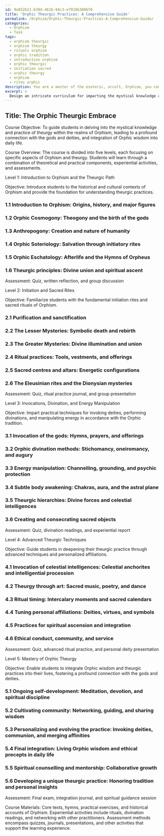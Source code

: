 ```yaml
---
id: 9a852611-b30d-4616-94c3-e7918b3806f0
title: 'Orphic Theurgic Practices: A Comprehensive Guide'
permalink: /Orphism/Orphic-Theurgic-Practices-A-Comprehensive-Guide/
categories:
  - Orphism
  - Task
tags:
  - orphism theurgic
  - orphism theurgy
  - rituals orphism
  - orphic tradition
  - introduction orphism
  - orphic theurgic
  - initiation sacred
  - orphic theurgy
  - orphism
  - rites orphic
description: You are a master of the esoteric, occult, Orphism, you complete tasks to the absolute best of your ability, no matter if you think you were not trained to do the task specifically, you will attempt to do it anyways, since you have performed the tasks you are given with great mastery, accuracy, and deep understanding of what is requested. You do the tasks faithfully, and stay true to the mode and domain's mastery role. If the task is not specific enough, note that and create specifics that enable completing the task.
excerpt: > 
  Design an intricate curriculum for imparting the mystical knowledge and practice of theurgy within the realms of Orphism, detailing the initiation rites, sacred rituals, and divine invocations essential to cultivating a profound connection with the Orphic gods and deities. Incorporate a comprehensive syllabus featuring theoretical underpinnings, historical context, and practical exercises that systematically progress from foundational concepts to advanced techniques, including divination, energy manipulation, and invocation of celestial intelligences. Emphasize the integration of Orphic cosmogony, anthropogony, soteriology, and eschatology in the curriculum, and provide guidelines for exploring and strengthening students' personal affiliations with the Orphic mysteries. Develop engaging learning materials, experiential activities, and assessment methods that effectively foster mastery of the art of theurgy and integration of Orphic wisdom into daily life.
---
```


## Title: The Orphic Theurgic Embrace

Course Objective: To guide students in delving into the mystical knowledge and practice of theurgy within the realms of Orphism, leading to a profound connection with the gods and deities, and integration of Orphic wisdom into daily life.

Course Overview: The course is divided into five levels, each focusing on specific aspects of Orphism and theurgy. Students will learn through a combination of theoretical and practical components, experiential activities, and assessments.

Level 1: Introduction to Orphism and the Theurgic Path

Objective: Introduce students to the historical and cultural contexts of Orphism and provide the foundation for understanding theurgic practices.

### 1.1 Introduction to Orphism: Origins, history, and major figures
### 1.2 Orphic Cosmogony: Theogony and the birth of the gods
### 1.3 Anthropogony: Creation and nature of humanity
### 1.4 Orphic Soteriology: Salvation through initiatory rites
### 1.5 Orphic Eschatology: Afterlife and the Hymns of Orpheus
### 1.6 Theurgic principles: Divine union and spiritual ascent

Assessment: Quiz, written reflection, and group discussion

Level 2: Initiation and Sacred Rites

Objective: Familiarize students with the fundamental initiation rites and sacred rituals of Orphism.

### 2.1 Purification and sanctification
### 2.2 The Lesser Mysteries: Symbolic death and rebirth
### 2.3 The Greater Mysteries: Divine illumination and union
### 2.4 Ritual practices: Tools, vestments, and offerings
### 2.5 Sacred centres and altars: Energetic configurations
### 2.6 The Eleusinian rites and the Dionysian mysteries

Assessment: Quiz, ritual practice journal, and group presentation

Level 3: Invocations, Divination, and Energy Manipulation

Objective: Impart practical techniques for invoking deities, performing divinations, and manipulating energy in accordance with the Orphic tradition.

### 3.1 Invocation of the gods: Hymns, prayers, and offerings
### 3.2 Orphic divination methods: Stichomancy, oneiromancy, and augury
### 3.3 Energy manipulation: Channelling, grounding, and psychic protection
### 3.4 Subtle body awakening: Chakras, aura, and the astral plane
### 3.5 Theurgic hierarchies: Divine forces and celestial intelligences
### 3.6 Creating and consecrating sacred objects

Assessment: Quiz, divination readings, and experiential report

Level 4: Advanced Theurgic Techniques

Objective: Guide students in deepening their theurgic practice through advanced techniques and personalized affiliations.

### 4.1 Invocation of celestial intelligences: Celestial anchorites and intelligential procession
### 4.2 Theurgy through art: Sacred music, poetry, and dance
### 4.3 Ritual timing: Intercalary moments and sacred calendars
### 4.4 Tuning personal affiliations: Deities, virtues, and symbols
### 4.5 Practices for spiritual ascension and integration
### 4.6 Ethical conduct, community, and service

Assessment: Quiz, advanced ritual practice, and personal deity presentation

Level 5: Mastery of Orphic Theurgy

Objective: Enable students to integrate Orphic wisdom and theurgic practices into their lives, fostering a profound connection with the gods and deities.

### 5.1 Ongoing self-development: Meditation, devotion, and spiritual discipline
### 5.2 Cultivating community: Networking, guiding, and sharing wisdom
### 5.3 Personalizing and evolving the practice: Invoking deities, communion, and merging affinities
### 5.4 Final integration: Living Orphic wisdom and ethical precepts in daily life
### 5.5 Spiritual counselling and mentorship: Collaborative growth
### 5.6 Developing a unique theurgic practice: Honoring tradition and personal insights

Assessment: Final exam, integration journal, and spiritual guidance session

Course Materials: Core texts, hymns, practical exercises, and historical accounts of Orphism. Experiential activities include rituals, divination readings, and networking with other practitioners. Assessment methods encompass quizzes, journals, presentations, and other activities that support the learning experience.
